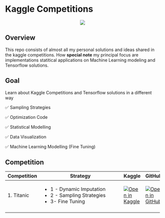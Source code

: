 # Kaggle Competitions

<p align="center">
  <a href="https://farid.one/kaggle-solutions/">
    <img src="https://github.com/faridrashidi/kaggle-solutions/blob/gh-pages/assets/images/logo.png?raw=true" style="max-width:100%;">
  </a>
</p>

## Overview

This repo consists of almost all my personal solutions and ideas shared in the kaggle competitions. How **special note** my principal focus are implementations statitical applications on Machine Learning modeling and Tensorflow solutions.

## Goal 

Learn about Kaggle Competitions and Tensorflow solutions in a different way

✅ Sampling Strategies

✅ Optimization Code

✅ Statistical Modelling

✅ Data Visualization

✅ Machine Learning Modelling (Fine Tuning)

## Competition 


| Competition  | <div style="width:250px">Strategy</div> |Kaggle| GitHub |
| ------------ | -----------------------------------  | ----- | ------ |
|  1. Titanic |<ul><li> 1 - Dynamic Imputation </li> <li> 2 - Sampling Strategies </li> <li> 3- Fine Tuning | [![Open in Kaggle](https://img.shields.io/static/v1?label=&message=Open%20in%20Kaggle&labelColor=grey&color=blue&logo=kaggle)](https://www.kaggle.com/aakashnain/tf-jax-tutorials-part1)  |[![Open in GitHub](https://github.com/carlosjimenez88M/Kaggle_competitions/blob/master/competition/titanic.ipynb)](https://github.com/AakashKumarNain/TF_JAX_tutorials/blob/main/src/notebooks/tensorflow_tutorials/chapter_1_tensors.ipynb) |
|  |   |  |  |  |  |



